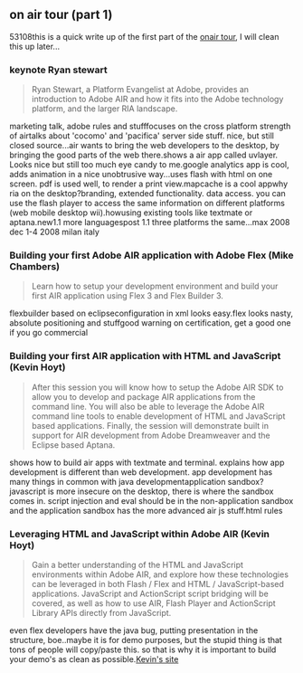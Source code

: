 <article><h2>on air tour (part 1)</h2><time><span class="day">5</span><span class="month">3</span><span class="year">108</span></time>this is a quick write up of the first part of the <a href="http://onair.adobe.com/schedule/cities/amsterdam.php">onair tour</a>, I will clean this up later...<h3>keynote Ryan stewart </h3><blockquote>Ryan Stewart, a Platform Evangelist at Adobe, provides an introduction to Adobe AIR and how it fits into the Adobe technology platform, and the larger RIA landscape.</blockquote>marketing talk, adobe rules and stufffocuses on the cross platform strength of airtalks about 'cocomo' and 'pacifica' server side stuff. nice, but still closed source...air wants to bring the web developers to the desktop, by bringing the good parts of the web there.shows a air app called uvlayer. Looks nice but still too much eye candy to me.google analytics app is cool, adds animation in a nice unobtrusive way...uses flash with html on one screen. pdf is used well, to render a print view.mapcache is a cool appwhy ria on the desktop?branding, extended functionality. data access. you can use the flash player to access the same information on different platforms (web mobile desktop wii).howusing existing tools like textmate or aptana.new1.1 more languagespost 1.1 three platforms the same...max 2008 dec 1-4 2008 milan italy<h3>Building your first Adobe AIR application with Adobe Flex (Mike Chambers)</h3><blockquote>Learn how to setup your development environment and build your first AIR application using Flex 3 and Flex Builder 3.</blockquote>flexbuilder based on eclipseconfiguration in xml looks easy.flex looks nasty, absolute positioning and stuffgood warning on certification, get a good one if you go commercial<h3>Building your first AIR application with HTML and JavaScript (Kevin Hoyt)</h3><blockquote>After this session you will know how to setup the Adobe AIR SDK to allow you to develop and package AIR applications from the command line. You will also be able to leverage the Adobe AIR command line tools to enable development of HTML and JavaScript based applications. Finally, the session will demonstrate built in support for AIR development from Adobe Dreamweaver and the Eclipse based Aptana.</blockquote>shows how to build air apps with textmate and terminal. explains how app development is different than web development. app development has many things in common with java developmentapplication sandbox? javascript is more insecure on the desktop, there is where the sandbox comes in. script injection and eval should be in the non-application sandbox and the application sandbox has the more advanced air js stuff.html rules<h3>Leveraging HTML and JavaScript within Adobe AIR (Kevin Hoyt)</h3><blockquote>Gain a better understanding of the HTML and JavaScript environments within Adobe AIR, and explore how these technologies can be leveraged in both Flash / Flex and HTML / JavaScript-based applications. JavaScript and ActionScript script bridging will be covered, as well as how to use AIR, Flash Player and ActionScript Library APIs directly from JavaScript.</blockquote>even flex developers have the java bug, putting presentation in the structure, boe..maybe it is for demo purposes, but the stupid thing is that tons of people will copy/paste this. so that is why it is important to build your demo's as clean as possible.<a href="http://blog.kevinhoyt.org">Kevin's site</a></article>